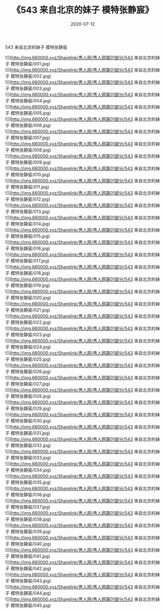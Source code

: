 ﻿---
layout: post
title:  《543 来自北京的妹子 模特张静宸》
date:   2020-07-12
img: http://img.660000.xyz/Sharelink/秀人网/秀人网第01部分/543 来自北京的妹子 模特张静宸/000.jpg
categories: [美女, 清纯, 唯美]
---

543 来自北京的妹子 模特张静宸

  ![](http://img.660000.xyz/Sharelink/秀人网/秀人网第01部分/543 来自北京的妹子 模特张静宸/001.jpg) <br> ![](http://img.660000.xyz/Sharelink/秀人网/秀人网第01部分/543 来自北京的妹子 模特张静宸/002.jpg) <br> ![](http://img.660000.xyz/Sharelink/秀人网/秀人网第01部分/543 来自北京的妹子 模特张静宸/003.jpg) <br> ![](http://img.660000.xyz/Sharelink/秀人网/秀人网第01部分/543 来自北京的妹子 模特张静宸/004.jpg) <br> ![](http://img.660000.xyz/Sharelink/秀人网/秀人网第01部分/543 来自北京的妹子 模特张静宸/005.jpg) <br> ![](http://img.660000.xyz/Sharelink/秀人网/秀人网第01部分/543 来自北京的妹子 模特张静宸/006.jpg) <br> ![](http://img.660000.xyz/Sharelink/秀人网/秀人网第01部分/543 来自北京的妹子 模特张静宸/007.jpg) <br> ![](http://img.660000.xyz/Sharelink/秀人网/秀人网第01部分/543 来自北京的妹子 模特张静宸/008.jpg) <br> ![](http://img.660000.xyz/Sharelink/秀人网/秀人网第01部分/543 来自北京的妹子 模特张静宸/009.jpg) <br> ![](http://img.660000.xyz/Sharelink/秀人网/秀人网第01部分/543 来自北京的妹子 模特张静宸/010.jpg) <br> ![](http://img.660000.xyz/Sharelink/秀人网/秀人网第01部分/543 来自北京的妹子 模特张静宸/011.jpg) <br> ![](http://img.660000.xyz/Sharelink/秀人网/秀人网第01部分/543 来自北京的妹子 模特张静宸/012.jpg) <br> ![](http://img.660000.xyz/Sharelink/秀人网/秀人网第01部分/543 来自北京的妹子 模特张静宸/013.jpg) <br> ![](http://img.660000.xyz/Sharelink/秀人网/秀人网第01部分/543 来自北京的妹子 模特张静宸/014.jpg) <br> ![](http://img.660000.xyz/Sharelink/秀人网/秀人网第01部分/543 来自北京的妹子 模特张静宸/015.jpg) <br> ![](http://img.660000.xyz/Sharelink/秀人网/秀人网第01部分/543 来自北京的妹子 模特张静宸/016.jpg) <br> ![](http://img.660000.xyz/Sharelink/秀人网/秀人网第01部分/543 来自北京的妹子 模特张静宸/017.jpg) <br> ![](http://img.660000.xyz/Sharelink/秀人网/秀人网第01部分/543 来自北京的妹子 模特张静宸/018.jpg) <br> ![](http://img.660000.xyz/Sharelink/秀人网/秀人网第01部分/543 来自北京的妹子 模特张静宸/019.jpg) <br> ![](http://img.660000.xyz/Sharelink/秀人网/秀人网第01部分/543 来自北京的妹子 模特张静宸/020.jpg) <br> ![](http://img.660000.xyz/Sharelink/秀人网/秀人网第01部分/543 来自北京的妹子 模特张静宸/021.jpg) <br> ![](http://img.660000.xyz/Sharelink/秀人网/秀人网第01部分/543 来自北京的妹子 模特张静宸/022.jpg) <br> ![](http://img.660000.xyz/Sharelink/秀人网/秀人网第01部分/543 来自北京的妹子 模特张静宸/023.jpg) <br> ![](http://img.660000.xyz/Sharelink/秀人网/秀人网第01部分/543 来自北京的妹子 模特张静宸/024.jpg) <br> ![](http://img.660000.xyz/Sharelink/秀人网/秀人网第01部分/543 来自北京的妹子 模特张静宸/025.jpg) <br> ![](http://img.660000.xyz/Sharelink/秀人网/秀人网第01部分/543 来自北京的妹子 模特张静宸/026.jpg) <br> ![](http://img.660000.xyz/Sharelink/秀人网/秀人网第01部分/543 来自北京的妹子 模特张静宸/027.jpg) <br> ![](http://img.660000.xyz/Sharelink/秀人网/秀人网第01部分/543 来自北京的妹子 模特张静宸/028.jpg) <br> ![](http://img.660000.xyz/Sharelink/秀人网/秀人网第01部分/543 来自北京的妹子 模特张静宸/029.jpg) <br> ![](http://img.660000.xyz/Sharelink/秀人网/秀人网第01部分/543 来自北京的妹子 模特张静宸/030.jpg) <br> ![](http://img.660000.xyz/Sharelink/秀人网/秀人网第01部分/543 来自北京的妹子 模特张静宸/031.jpg) <br> ![](http://img.660000.xyz/Sharelink/秀人网/秀人网第01部分/543 来自北京的妹子 模特张静宸/032.jpg) <br> ![](http://img.660000.xyz/Sharelink/秀人网/秀人网第01部分/543 来自北京的妹子 模特张静宸/033.jpg) <br> ![](http://img.660000.xyz/Sharelink/秀人网/秀人网第01部分/543 来自北京的妹子 模特张静宸/034.jpg) <br> ![](http://img.660000.xyz/Sharelink/秀人网/秀人网第01部分/543 来自北京的妹子 模特张静宸/035.jpg) <br> ![](http://img.660000.xyz/Sharelink/秀人网/秀人网第01部分/543 来自北京的妹子 模特张静宸/036.jpg) <br> ![](http://img.660000.xyz/Sharelink/秀人网/秀人网第01部分/543 来自北京的妹子 模特张静宸/037.jpg) <br> ![](http://img.660000.xyz/Sharelink/秀人网/秀人网第01部分/543 来自北京的妹子 模特张静宸/038.jpg) <br> ![](http://img.660000.xyz/Sharelink/秀人网/秀人网第01部分/543 来自北京的妹子 模特张静宸/039.jpg) <br> ![](http://img.660000.xyz/Sharelink/秀人网/秀人网第01部分/543 来自北京的妹子 模特张静宸/040.jpg) <br> ![](http://img.660000.xyz/Sharelink/秀人网/秀人网第01部分/543 来自北京的妹子 模特张静宸/041.jpg) <br> ![](http://img.660000.xyz/Sharelink/秀人网/秀人网第01部分/543 来自北京的妹子 模特张静宸/042.jpg) <br> ![](http://img.660000.xyz/Sharelink/秀人网/秀人网第01部分/543 来自北京的妹子 模特张静宸/043.jpg) <br> ![](http://img.660000.xyz/Sharelink/秀人网/秀人网第01部分/543 来自北京的妹子 模特张静宸/044.jpg) <br> ![](http://img.660000.xyz/Sharelink/秀人网/秀人网第01部分/543 来自北京的妹子 模特张静宸/045.jpg) <br>